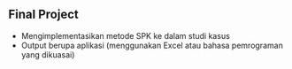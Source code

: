 ## Final Project
<ul>
  <li class="fragment">Mengimplementasikan metode SPK ke dalam studi kasus</li>
  <li class="fragment">Output berupa aplikasi (menggunakan Excel atau bahasa pemrograman yang dikuasai)</li>
</ul>
